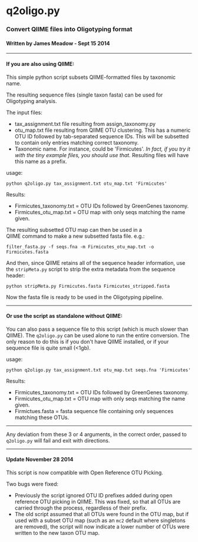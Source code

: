 # q2oligo.py 

### Convert QIIME files into Oligotyping format

#### Written by James Meadow - Sept 15 2014

----------

#### If you are also using QIIME: 


This simple python script subsets QIIME-formatted files by taxonomic name. 

The resulting sequence files (single taxon fasta) can be used for Oligotyping analysis.   

The input files: 
    
* tax_assignment.txt file resulting from assign_taxonomy.py 
* otu_map.txt  file resulting from QIIME OTU clustering. 
    This has a numeric OTU ID followed by tab-separated
    sequence IDs. This will be subsetted to contain only 
    entries matching correct taxonomy. 
* Taxonomic name. For instance, could be 'Firmicutes'.
*In fact, if you try it with the tiny example files, you should use that.*
Resulting files will have this name as a prefix. 

usage: 

```
python q2oligo.py tax_assignment.txt otu_map.txt 'Firmicutes'
```


Results: 
  
* Firmicutes_taxonomy.txt = OTU IDs followed by GreenGenes taxonomy. 
* Firmicutes_otu_map.txt = OTU map with only seqs matching the name given. 

The resulting subsetted OTU map can then be used in a  
  QIIME command to make a new subsetted fasta file. 
  e.g.: 
  
```
filter_fasta.py -f seqs.fna -m Firmicutes_otu_map.txt -o Firmicutes.fasta
```
And then, since QIIME retains all of the sequence header information, use the `stripMeta.py` script to strip the extra metadata from the sequence header:

``` 
python stripMeta.py Firmicutes.fasta Firmicutes_stripped.fasta
```

Now the fasta file is ready to be used in the Oligotyping pipeline. 

------

#### Or use the script as standalone without QIIME: 


You can also pass a sequence file to this script (which is much slower than QIIME). 
The `q2oligo.py` can be used alone to run the entire conversion. 
The only reason to do this is if you don't have QIIME installed, or if your sequence file
is quite small (<1gb). 


usage: 

```
python q2oligo.py tax_assignment.txt otu_map.txt seqs.fna 'Firmicutes'
```


Results:

* Firmicutes_taxonomy.txt = OTU IDs followed by GreenGenes taxonomy.
* Firmicutes_otu_map.txt = OTU map with only seqs matching the name given.
* Firmictues.fasta = fasta sequence file containing only sequences matching these OTUs. 


-------

Any deviation from these 3 or 4 arguments, in the correct order, passed to 
`q2oligo.py` will fail and exit with directions. 


-------

#### Update November 28 2014

This script is now compatible with Open Reference OTU Picking. 

Two bugs were fixed: 

* Previously the script ignored OTU ID prefixes added during open reference OTU picking in QIIME. This was fixed, so that all OTUs are carried through the process, regardless of their prefix. 
* The old script assumed that all OTUs were found in the OTU map, but if used with a subset OTU map (such as an `mc2` default where singletons are removed), the script will now indicate a lower number of OTUs were written to the new taxon OTU map. 




